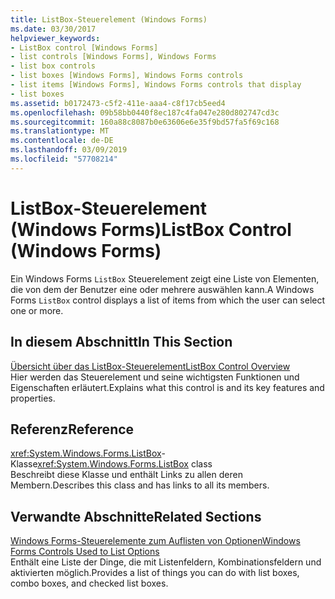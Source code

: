 ```yaml
---
title: ListBox-Steuerelement (Windows Forms)
ms.date: 03/30/2017
helpviewer_keywords:
- ListBox control [Windows Forms]
- list controls [Windows Forms], Windows Forms
- list box controls
- list boxes [Windows Forms], Windows Forms controls
- list items [Windows Forms], Windows Forms controls that display
- list boxes
ms.assetid: b0172473-c5f2-411e-aaa4-c8f17cb5eed4
ms.openlocfilehash: 09b58bb0440f8ec187c4fa047e280d802747cd3c
ms.sourcegitcommit: 160a88c8087b0e63606e6e35f9bd57fa5f69c168
ms.translationtype: MT
ms.contentlocale: de-DE
ms.lasthandoff: 03/09/2019
ms.locfileid: "57708214"
---
```

# <a name="listbox-control-windows-forms"></a><span data-ttu-id="cc3fc-102">ListBox-Steuerelement (Windows Forms)</span><span class="sxs-lookup"><span data-stu-id="cc3fc-102">ListBox Control (Windows Forms)</span></span>
<span data-ttu-id="cc3fc-103">Ein Windows Forms `ListBox` Steuerelement zeigt eine Liste von Elementen, die von dem der Benutzer eine oder mehrere auswählen kann.</span><span class="sxs-lookup"><span data-stu-id="cc3fc-103">A Windows Forms `ListBox` control displays a list of items from which the user can select one or more.</span></span>  
  
## <a name="in-this-section"></a><span data-ttu-id="cc3fc-104">In diesem Abschnitt</span><span class="sxs-lookup"><span data-stu-id="cc3fc-104">In This Section</span></span>  
 [<span data-ttu-id="cc3fc-105">Übersicht über das ListBox-Steuerelement</span><span class="sxs-lookup"><span data-stu-id="cc3fc-105">ListBox Control Overview</span></span>](listbox-control-overview-windows-forms.md)  
 <span data-ttu-id="cc3fc-106">Hier werden das Steuerelement und seine wichtigsten Funktionen und Eigenschaften erläutert.</span><span class="sxs-lookup"><span data-stu-id="cc3fc-106">Explains what this control is and its key features and properties.</span></span>  
  
## <a name="reference"></a><span data-ttu-id="cc3fc-107">Referenz</span><span class="sxs-lookup"><span data-stu-id="cc3fc-107">Reference</span></span>  
 <span data-ttu-id="cc3fc-108"><xref:System.Windows.Forms.ListBox>-Klasse</span><span class="sxs-lookup"><span data-stu-id="cc3fc-108"><xref:System.Windows.Forms.ListBox> class</span></span>  
 <span data-ttu-id="cc3fc-109">Beschreibt diese Klasse und enthält Links zu allen deren Membern.</span><span class="sxs-lookup"><span data-stu-id="cc3fc-109">Describes this class and has links to all its members.</span></span>  
  
## <a name="related-sections"></a><span data-ttu-id="cc3fc-110">Verwandte Abschnitte</span><span class="sxs-lookup"><span data-stu-id="cc3fc-110">Related Sections</span></span>  
 [<span data-ttu-id="cc3fc-111">Windows Forms-Steuerelemente zum Auflisten von Optionen</span><span class="sxs-lookup"><span data-stu-id="cc3fc-111">Windows Forms Controls Used to List Options</span></span>](windows-forms-controls-used-to-list-options.md)  
 <span data-ttu-id="cc3fc-112">Enthält eine Liste der Dinge, die mit Listenfeldern, Kombinationsfeldern und aktivierten möglich.</span><span class="sxs-lookup"><span data-stu-id="cc3fc-112">Provides a list of things you can do with list boxes, combo boxes, and checked list boxes.</span></span>

